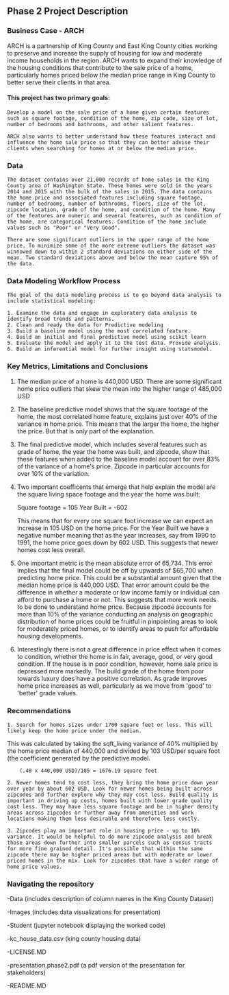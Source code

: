 ## Phase 2 Project Description

### Business Case - ARCH

ARCH is a partnership of King County and East King County cities working to preserve and increase the supply of housing for low and moderate income households in the region. ARCH wants to expand their knowledge of the housing conditions that contribute to the sale price of a home, particularly homes priced below the median price range in King County to better serve their clients in that area.

#### This project has two primary goals:

    Develop a model on the sale price of a home given certain features such as square footage, condition of the home, zip code, size of lot, number of bedrooms and bathrooms, and other salient features.

    ARCH also wants to better understand how these features interact and influence the home sale price so that they can better advise their clients when searching for homes at or below the median price.

### Data 

    The dataset contains over 21,000 records of home sales in the King County area of Washington State. These homes were sold in the years 2014 and 2015 with the bulk of the sales in 2015. The data contains the home price and associated features including square footage, number of bedrooms, number of bathrooms, floors, size of the lot, zipcode location, grade of the home, and condition of the home. Many of the features are numeric and several features, such as condition of the home, are categorical features. Condition of the home include values such as "Poor" or "Very Good". 
    
    There are some significant outliers in the upper range of the home price. To minimize some of the more extreme outliers the dataset was winnowed down to within 2 standard deviations on either side of the mean. Two standard deviations above and below the mean capture 95% of the data. 
    
### Data Modeling Workflow Process

    The goal of the data modeling process is to go beyond data analysis to include statistical modeling:
    
    1. Examine the data and engage in exploratory data analysis to identify broad trends and patterns. 
    2. Clean and ready the data for Predictive modeling
    3. Build a baseline model using the most correlated feature.
    4. Build an initial and final predictive model using scikit learn
    5. Evaluate the model and apply it to the test data. Provide analysis. 
    6. Build an inferential model for further insight using statsmodel.




### Key Metrics, Limitations and Conclusions

1. The median price of a home is 440,000 USD. There are some significant home price outliers that skew the mean into the higher range of 485,000 USD

2. The baseline predictive model shows that the square footage of the home, the most correlated home feature, explains just over 40% of the variance in home price. This means that the larger the home, the higher the price. But that is only part of the explanation.

3. The final predictive model, which includes several features such as grade of home, the year the home was built, and zipcode, show that these features when added to the baseline model account for over 83% of the variance of a home's price. Zipcode in particular accounts for over 10% of the variation. 

4. Two important coefficents that emerge that help explain the model are the square living space footage and the year the home was built:

    Square footage = 105
    Year Built = -602

    This means that for every one square foot increase we can expect an increase in 105 USD on the home price.
    For the Year Built we have a negative number meaning that as the year increases, say from 1990 to 1991, the home price goes       down by 602 USD. This suggests that newer homes cost less overall. 

5. One important metric is the mean absolute error of 65,734. This error implies that the final model could be off by upwards of $65,700 when predicting home price. This could be a substantial amount given that the median home price is 440,000 USD. That error amount could be the difference in whether a moderate or low income family or individual can afford to purchase a home or not. This suggests that more work needs to be done to understand home price. Because zipcode accounts for more than 10% of the variance conducting an analysis on geographic distribution of home prices could be fruitful in pinpointing areas to look for moderately priced homes, or to identify areas to push for affordable housing developments.

6. Interestingly there is not a great difference in price effect when it comes to condition, whether the home is in fair, average, good, or very good condition. If the house is in poor condition, however, home sale price is depressed more markedly. The build grade of the home from poor towards luxury does have a positive correlation. As grade improves home price increases as well, particularly as we move from 'good' to 'better' grade values. 


### Recommendations


    1. Search for homes sizes under 1700 square feet or less. This will likely keep the home price under the median.

This was calculated by taking the sqft_living variance of 40% multiplied by the home price median of 440,000 and divided by 103 USD/per square foot (the coefficient generated by the predictive model.

        (.40 x 440,000 USD)/105 = 1676.19 square feet

    2. Newer homes tend to cost less, they bring the home price down year over year by about 602 USD. Look for newer homes being built across zipcodes and further explore why they may cost less. Build quality is important in driving up costs, homes built with lower grade quality cost less. They may have less square footage and be in higher density areas across zipcodes or further away from amenities and work locations making them less desirable and therefore less costly.

    3. Zipcodes play an important role in housing price - up to 10% variance. It would be helpful to do more zipcode analysis and break those areas down further into smaller parcels such as census tracts for more fine grained detail. It's possible that within the same zipcode there may be higher priced areas but with moderate or lower priced homes in the mix. Look for zipcodes that have a wider range of home price values.

### Navigating the repository

-Data (includes description of column names in the King County Dataset)

-Images (includes data visualizations for presentation)

-Student (jupyter notebook displaying the worked code)

-kc_house_data.csv (king county housing data)

-LICENSE.MD

-presentation.phase2.pdf (a pdf version of the presentation for stakeholders)

-README.MD






